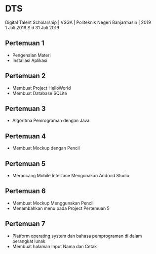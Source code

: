 # DTS
Digital Talent Scholarship | VSGA | Politeknik Negeri Banjarmasin | 2019
<br>1 Juli 2019 S.d 31 Juli 2019

## Pertemuan 1
- Pengenalan Materi
- Installasi Aplikasi

## Pertemuan 2
- Membuat Project HelloWorld
- Membuat Database SQLite

## Pertemuan 3
- Algoritma Pemrograman dengan Java

## Pertemuan 4
- Membuat Mockup dengan Pencil

## Pertemuan 5
- Merancang Mobile Interface Mengunakan Android Studio

## Pertemuan 6
- Membuat Mockup Menggunakan Pencil
- Menambahkan menu pada Project Pertemuan 5

## Pertemuan 7
- Platform operating system dan bahasa pemprograman di dalam perangkat lunak
- Membuat halaman Input Nama dan Cetak